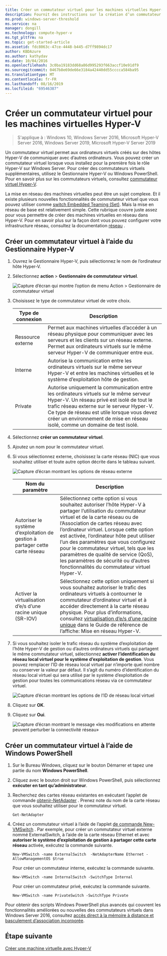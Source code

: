```yaml
---
title: Créer un commutateur virtuel pour les machines virtuelles Hyper-V
description: Fournit des instructions sur la création d’un commutateur virtuel à l’aide du Gestionnaire Hyper-V ou de Windows PowerShell.
ms.prod: windows-server-threshold
ms.service: na
manager: dongill
ms.technology: compute-hyper-v
ms.tgt_pltfrm: na
ms.topic: get-started-article
ms.assetid: fdc8063c-47ce-4448-b445-d7ff9894dc17
author: KBDAzure
ms.author: kathydav
ms.date: 10/04/2016
ms.openlocfilehash: 3c0ba19183dd68a86d995293f663accf10e91df9
ms.sourcegitcommit: 0467b8e69de66e3184a42440dd55cccca584ba95
ms.translationtype: MT
ms.contentlocale: fr-FR
ms.lasthandoff: 08/16/2019
ms.locfileid: "69546387"
---
```

# <a name="create-a-virtual-switch-for-hyper-v-virtual-machines"></a>Créer un commutateur virtuel pour les machines virtuelles Hyper-V

>S'applique à : Windows 10, Windows Server 2016, Microsoft Hyper-V Server 2016, Windows Server 2019, Microsoft Hyper-V Server 2019
  
Un commutateur virtuel permet aux ordinateurs virtuels créés sur des hôtes Hyper-V de communiquer avec d’autres ordinateurs. Vous pouvez créer un commutateur virtuel lorsque vous installez pour la première fois le rôle Hyper-V sur Windows Server. Pour créer des commutateurs virtuels supplémentaires, utilisez le Gestionnaire Hyper-V ou Windows PowerShell. Pour en savoir plus sur les commutateurs virtuels, consultez [commutateur virtuel Hyper-V](../../hyper-v-virtual-switch/Hyper-V-Virtual-Switch.md).  
  
La mise en réseau des machines virtuelles peut être un sujet complexe. Et il existe plusieurs nouvelles fonctionnalités de commutateur virtuel que vous pouvez utiliser comme [switch Embedded Teaming (Set)](../../hyper-v-virtual-switch/RDMA-and-Switch-Embedded-Teaming.md#switch-embedded-teaming-set). Mais la mise en réseau de base est relativement simple. Cette rubrique couvre juste assez pour vous permettre de créer des machines virtuelles en réseau dans Hyper-V. Pour en savoir plus sur la façon dont vous pouvez configurer votre infrastructure réseau, consultez la documentation [réseau](../../../networking/Networking.md) .   
  
## <a name="create-a-virtual-switch-by-using-hyper-v-manager"></a>Créer un commutateur virtuel à l’aide du Gestionnaire Hyper-V  
  
1.  Ouvrez le Gestionnaire Hyper-V, puis sélectionnez le nom de l’ordinateur hôte Hyper-V.  
  
2.  Sélectionnez **action** > **Gestionnaire de commutateur virtuel**.  
  
    ![Capture d’écran qui montre l’option de menu Action > Gestionnaire de commutateur virtuel](../media/Hyper-V-Action-VSwitchManager.png)  
  
3.  Choisissez le type de commutateur virtuel de votre choix.  
  
    |Type de connexion|Description|  
    |-------------------|---------------|  
    |Ressource externe|Permet aux machines virtuelles d’accéder à un réseau physique pour communiquer avec les serveurs et les clients sur un réseau externe. Permet aux ordinateurs virtuels sur le même serveur Hyper-V de communiquer entre eux.|  
    |Interne|Autorise la communication entre les ordinateurs virtuels sur le même serveur Hyper-V et entre les machines virtuelles et le système d’exploitation hôte de gestion.|  
    |Private|Autorise uniquement la communication entre les ordinateurs virtuels sur le même serveur Hyper-V. Un réseau privé est isolé de tout le trafic réseau externe sur le serveur Hyper-V. Ce type de réseau est utile lorsque vous devez créer un environnement de mise en réseau isolé, comme un domaine de test isolé.|  
  
4.  Sélectionnez **créer un commutateur virtuel**.  
  
5.  Ajoutez un nom pour le commutateur virtuel.  
  
6.  Si vous sélectionnez externe, choisissez la carte réseau (NIC) que vous souhaitez utiliser et toute autre option décrite dans le tableau suivant.  
  
    ![Capture d’écran montrant les options de réseau externe](../media/Hyper-V-NewVSwitch-ExternalOptions.png)  
  
    |Nom du paramètre|Description|  
    |----------------|---------------|  
    |Autoriser le système d’exploitation de gestion à partager cette carte réseau|Sélectionnez cette option si vous souhaitez autoriser l’hôte Hyper-V à partager l’utilisation du commutateur virtuel et de la carte réseau ou de l’Association de cartes réseau avec l’ordinateur virtuel. Lorsque cette option est activée, l’ordinateur hôte peut utiliser l’un des paramètres que vous configurez pour le commutateur virtuel, tels que les paramètres de qualité de service (QoS), les paramètres de sécurité ou d’autres fonctionnalités du commutateur virtuel Hyper-V.|  
    |Activer la virtualisation d’e/s d’une racine unique (SR-IOV)|Sélectionnez cette option uniquement si vous souhaitez autoriser le trafic des ordinateurs virtuels à contourner le commutateur d’ordinateur virtuel et à accéder directement à la carte réseau physique. Pour plus d’informations, consultez [virtualisation d’e/s d’une racine unique](https://technet.microsoft.com/library/dn641211.aspx#Sec4) dans le Guide de référence de l’affiche: Mise en réseau Hyper-V.|  
  
7.  Si vous souhaitez isoler le trafic réseau du système d’exploitation de l’hôte Hyper-V de gestion ou d’autres ordinateurs virtuels qui partagent le même commutateur virtuel, sélectionnez **activer l’identification du réseau local virtuel pour le système d’exploitation de gestion**. Vous pouvez remplacer l’ID de réseau local virtuel par n’importe quel nombre ou conserver la valeur par défaut. Il s’agit du numéro d’identification du réseau local virtuel qui sera utilisé par le système d’exploitation de gestion pour toutes les communications réseau via ce commutateur virtuel.  
  
    ![Capture d’écran montrant les options de l’ID de réseau local virtuel](../media/Hyper-V-NewSwitch-VLAN.png)  
  
8.  Cliquez sur **OK**.  
  
9. Cliquez sur **Oui**.  
  
    ![Capture d’écran montrant le message «les modifications en attente peuvent perturber la connectivité réseau»](../media/Hyper-V-NewVSwitch-DisruptNetwork.png)  
  
## <a name="create-a-virtual-switch-by-using-windows-powershell"></a>Créer un commutateur virtuel à l’aide de Windows PowerShell  
  
1.  Sur le Bureau Windows, cliquez sur le bouton Démarrer et tapez une partie du nom **Windows PowerShell**.  
  
2.  Cliquez avec le bouton droit sur Windows PowerShell, puis sélectionnez **exécuter en tant qu’administrateur**.  
  
3.  Recherchez des cartes réseau existantes en exécutant l’applet de commande [obtenir-NetAdapter](https://technet.microsoft.com/library/jj130867.aspx) . Prenez note du nom de la carte réseau que vous souhaitez utiliser pour le commutateur virtuel.  
  
    ```  
    Get-NetAdapter  
    ```  
  
4.  Créez un commutateur virtuel à l’aide de l’applet [de commande New-VMSwitch](https://technet.microsoft.com/library/hh848455.aspx) . Par exemple, pour créer un commutateur virtuel externe nommé ExternalSwitch, à l’aide de la carte réseau Ethernet et avec **autoriser le système d’exploitation de gestion à partager cette carte réseau** activée, exécutez la commande suivante.  
  
    ```  
    New-VMSwitch -name ExternalSwitch  -NetAdapterName Ethernet -AllowManagementOS $true  
    ```  
  
    Pour créer un commutateur interne, exécutez la commande suivante.  
  
    ```  
    New-VMSwitch -name InternalSwitch -SwitchType Internal  
    ```  
  
    Pour créer un commutateur privé, exécutez la commande suivante.  
  
    ```  
    New-VMSwitch -name PrivateSwitch -SwitchType Private  
    ```  
  
Pour obtenir des scripts Windows PowerShell plus avancés qui couvrent les fonctionnalités améliorées ou nouvelles des commutateurs virtuels dans Windows Server 2016, consultez [accès direct à la mémoire à distance et basculement d’association incorporée](../../hyper-v-virtual-switch/RDMA-and-Switch-Embedded-Teaming.md).  

  
## <a name="next-step"></a>Étape suivante  
[Créer une machine virtuelle avec Hyper-V](Create-a-virtual-machine-in-Hyper-V.md)  
  


